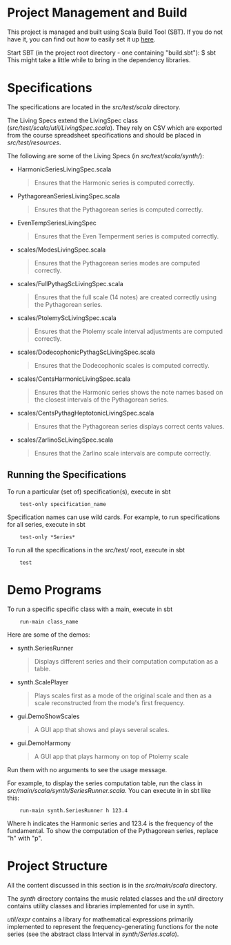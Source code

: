 Project Management and Build
============================

This project is managed and built using Scala Build Tool (SBT). If you do not have it, you can find out how to easily set it up [here][setupsbt].

[setupsbt]:http://www.scala-sbt.org/release/docs/Getting-Started/Setup.html

Start SBT (in the project root directory - one containing "build.sbt"):
$ sbt
This might take a little while to bring in the dependency libraries.

Specifications
==============

The specifications are located in the *src/test/scala* directory.

The Living Specs extend the LivingSpec class (*src/test/scala/util/LivingSpec.scala*).  They rely on CSV which are exported from the course spreadsheet specifications and should be placed in *src/test/resources*.

The following are some of the Living Specs (in *src/test/scala/synth/*):

+ HarmonicSeriesLivingSpec.scala

	> Ensures that the Harmonic series is computed correctly.

+ PythagoreanSeriesLivingSpec.scala

	> Ensures that the Pythagorean series is computed correctly.

+ EvenTempSeriesLivingSpec

	> Ensures that the Even Temperment series is computed correctly.

+ scales/ModesLivingSpec.scala

	> Ensures that the Pythagorean series modes are computed correctly.

+ scales/FullPythagScLivingSpec.scala

	> Ensures that the full scale (14 notes) are created correctly using the Pythagorean series.

+ scales/PtolemyScLivingSpec.scala

	> Ensures that the Ptolemy scale interval adjustments are computed correctly.

+ scales/DodecophonicPythagScLivingSpec.scala

	> Ensures that the Dodecophonic scales is computed correctly.

+ scales/CentsHarmonicLivingSpec.scala

	> Ensures that the Harmonic series shows the note names based on the closest intervals of the Pythagorean series.

+ scales/CentsPythagHeptotonicLivingSpec.scala

	> Ensures that the Pythagorean series displays correct cents values.

+ scales/ZarlinoScLivingSpec.scala

	> Ensures that the Zarlino scale intervals are compute correctly.


Running the Specifications
--------------------------

To run a particular (set of) specification(s), execute in sbt

		test-only specification_name

Specification names can use wild cards.  For example, to run specifications for all series, execute in sbt

		test-only *Series*

To run all the specifications in the *src/test/* root, execute in sbt

		test

Demo Programs
=============

To run a specific specific class with a main, execute in sbt

		run-main class_name

Here are some of the demos:

+	synth.SeriesRunner
	
	> Displays different series and their computation computation as a table.

+	synth.ScalePlayer

	> Plays scales first as a mode of the original scale and then as a scale reconstructed from the mode's first frequency.

+	gui.DemoShowScales

	> A GUI app that shows and plays several scales.

+	gui.DemoHarmony

	> A GUI app that plays harmony on top of Ptolemy scale

Run them with no arguments to see the usage message.

For example, to display the series computation table, run the class in *src/main/scala/synth/SeriesRunner.scala*. You can execute in in sbt like this:

		run-main synth.SeriesRunner h 123.4

Where h indicates the Harmonic series and 123.4 is the frequency of the fundamental.  To show the computation of the Pythagorean series, replace "h" with "p".

Project Structure
=================

All the content discussed in this section is in the *src/main/scala* directory.

The *synth* directory contains the music related classes and the *util* directory contains utility classes and libraries implemented for use in synth.

*util/expr* contains a library for mathematical expressions primarily implemented to represent the frequency-generating functions for the note series (see the abstract class Interval in *synth/Series.scala*).
